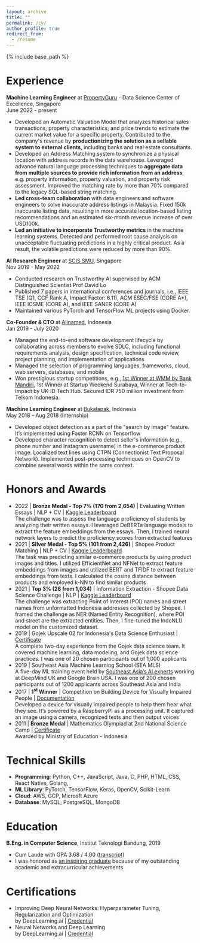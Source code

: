 ```yaml
---
layout: archive
title: ""
permalink: /cv/
author_profile: true
redirect_from:
  - /resume
---
```


{% include base_path %}

Experience
======
**Machine Learning Engineer** at [PropertyGuru](https://www.propertyguru.com.sg) - Data Science Center of Excellence, Singapore
  <br> June 2022 - present
  * Developed an Automatic Valuation Model that analyzes historical sales transactions, property characteristics, and price trends to estimate the current market value for a specific property. Contributed to the company's revenue by **productionizing the solution as a sellable system to external clients**, including banks and real estate consultants.
  * Developed an Address Matching system to synchronize a physical location with address records in the data warehouse. Leveraged advance natural language processing techniques to **aggregate data from multiple sources to provide rich information from an address**, e.g. property information, property valuation, and property risk assessment. Improved the matching rate by more than 70% compared to the legacy SQL-based string matching.
  * **Led cross-team collaboration** with data engineers and software engineers to solve inaccurate address listings in Malaysia. Fixed 150k inaccurate listing data, resulting in more accurate location-based listing recommendations and an estimated six-month revenue increase of over USD100k.
  * **Led an initiative to incorporate Trustworthy metrics** in the machine learning systems. Detected and performed root cause analysis on unacceptable fluctuating predictions in a highly critical product. As a result, the volatile predictions were reduced by more than 90%.

**AI Research Engineer** at [SCIS SMU](https://scis.smu.edu.sg/), Singapore
  <br> Nov 2019 - May 2022
  * Conducted research on Trustworthy AI supervised by ACM Distinguished Scientist Prof David Lo
  * Published 7 papers in international conferences and journals, i.e., IEEE TSE (Q1, CCF Rank A, Impact Factor: 6.11),  ACM ESEC/FSE (CORE A*), IEEE ICSME (CORE A), and IEEE SANER (CORE A)
  * Maintained various PyTorch and TensorFlow ML projects using Docker.

**Co-Founder & CTO** at [Alinamed](https://alinamed.com/), Indonesia
  <br> Jan 2019 - July 2020
  * Managed the end-to-end software development lifecycle by collaborating across members to evolve SDLC, including functional requirements analysis, design specification, technical code review, project planning, and implementation of applications
  * Managed the selection of programming languages, frameworks, cloud, web servers, databases, and mobile
  * Won prestigious startup competitions, e.g., [1st Winner at WMM by Bank Mandiri](http://news.unair.ac.id/en/2020/12/02/unair-alumnis-startup-alinamed-wins-first-place-in-2020-wmm/), 1st Winner at Startup Weekend Surabaya, Winner at Tech-to-Impact by UK-ID Tech Hub. Secured IDR 750 million investment from Telkom Indonesia.

**Machine Learning Engineer** at [Bukalapak](https://www.bukalapak.com/), Indonesia
  <br> May 2018 - Aug 2018 (Internship)
  * Developed object detection as a part of the "search by image" feature. It’s implemented using Faster RCNN on Tensorflow
  * Developed character recognition to detect seller's information (e.g., phone number and Instagram username) in the e-commerce product image. Localized text lines using CTPN (Connectionist Text Proposal Network). Implemented post-processing techniques on OpenCV to combine several words within the same context.

Honors and Awards
======
* 2022 \| **Bronze Medal - Top 7% (170 from 2,654)** \| Evaluating Written Essays \| NLP + CV \| [Kaggle Leaderboard](https://www.kaggle.com/c/shopee-product-matching/leaderboard)
  <br> The challenge was to assess the language proficiency of students by analyzing their written essays. I leveraged DeBERTa language models to extract the feature embeddings from the essays. Then, I trained neural network layers to predict the proficiency scores from extracted features
* 2021 \| **Silver Medal - Top 5% (101 from 2,426)** \| Shopee Product Matching \| NLP + CV \| [Kaggle Leaderboard](https://www.kaggle.com/c/shopee-product-matching/leaderboard)
  <br> The task was predicting similar e-commerce products by using product images and titles. I utilized EfficientNet and NFNet to extract feature embeddings from images and utilized BERT and TFIDF to extract feature embeddings from texts. I calculated the cosine distance between products and employed k-NN to find similar products
* 2021 \|	**Top 3% (28 from 1,034)** \| Information Extraction - Shopee Data Science Challenge  \| NLP \| [Kaggle Leaderboard](https://www.kaggle.com/c/scl-2021-ds/leaderboard)
  <br> The challenge was extracting Point of Interest (POI) names and street names from unformatted Indonesia addresses collected by Shopee. I framed the challenge as NER (Named Entity Recognition), where POI and street are the extracted entities. Then, I fine-tuned the IndoNLU model on the customized dataset.
* 2019 \|	Gojek Upscale 02 for Indonesia's Data Science Enthusiast \| [Certificate](https://drive.google.com/file/d/18t8Cq0Epnf9T5pFpeuNNQWMxRf9d0LdX/view?usp=sharing)
  <br> A complete two-day experience from the Gojek data science team. It covered machine learning, data modeling, and Gojek data science practices. I was one of 20 chosen participants out of 1,000 applicants
* 2019	\| Southeast Asia Machine Learning School (SEA MLS)
  <br> A five-day ML training event held by [Southeast Asia’s AI experts](https://www.sea-mls.com/organizers) working at DeepMind UK and Google Brain USA. I was one of 200 chosen participants out of 1200 applicants across Southeast Asia and India
* 2017  \| **1<sup>st</sup> Winner** \| Competition on Building Device for Visually Impaired People \| [Documentation](https://drive.google.com/file/d/1cz_4ubMjVVpU7vGgRYCTnbbQUd-nSRl6/view)
  <br> Developed a device for visually impaired people to help them hear what they see. It’s powered by a RaspberryPI as a processing unit. It captured an image using a camera, recognized texts and then output voices
* 2011	\| **Bronze Medal** \| Mathematics Olympiad at 2nd National Science Camp \| [Certificate](https://drive.google.com/file/d/1CLFcdlM1zQRmPmOGZg-SfBqkjaIzQqNE/view?usp=sharing)
  <br> Awarded by Ministry of Education - Indonesia

Technical Skills
======
* **Programming**: Python, C++, JavaScript, Java, C, PHP, HTML, CSS, React Native, Golang,
* **ML Library**: PyTorch, TensorFlow, Keras, OpenCV, Scikit-Learn
* **Cloud**: AWS, GCP, Microsft Azure
* **Database**: MySQL, PostgreSQL, MongoDB

Education
======
**B.Eng. in Computer Science**, Institut Teknologi Bandung, 2019
  * Cum Laude with GPA 3.68 / 4.00 ([transcript](https://drive.google.com/drive/folders/1-yw_rbIm_9bX2zyZEuCxFirRSYCGKSbH?usp=sharing))
  * I was honored as [an inspiring graduate](https://stei.itb.ac.id/en/blog/2019/08/12/8782/) because of my outstanding academic and extracurricular achievements

Certifications
======
*  Improving Deep Neural Networks: Hyperparameter Tuning, Regularization and Optimization
  <br>by DeepLearning.ai | [Credential](https://www.coursera.org/account/accomplishments/certificate/SGC98U3G8K6P)
*  Neural Networks and Deep Learning
  <br>by DeepLearning.ai | [Credential](https://www.coursera.org/account/accomplishments/certificate/D8GK6SD6Y5TG)

<!-- Skills
======
* Skill 1
* Skill 2
  * Sub-skill 2.1
  * Sub-skill 2.2
  * Sub-skill 2.3
* Skill 3 -->

<!-- Publications
======
  <ul>{% for post in site.publications %}
    {% include archive-single-cv.html %}
  {% endfor %}</ul> -->

<!-- Talks -->
<!-- ======
  <ul>{% for post in site.talks %}
    {% include archive-single-talk-cv.html %}
  {% endfor %}</ul>

Teaching
======
  <ul>{% for post in site.teaching %}
    {% include archive-single-cv.html %}
  {% endfor %}</ul> -->

